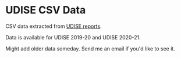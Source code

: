 # UDISE CSV Data
CSV data extracted from [UDISE reports](https://dashboard.udiseplus.gov.in/#/reportDashboard/state).

Data is available for UDISE 2019-20 and UDISE 2020-21.

Might add older data someday. Send me an email if you'd like to see it.